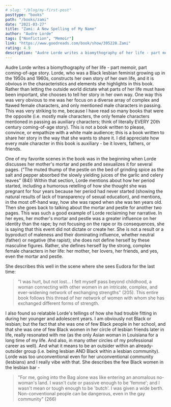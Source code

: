 ```yaml
---
# slug: "/blog/my-first-post"
posttype: "books"
path: "/books/zami"
date: "2021-03-27"
title: "Zami: A New Spelling of My Name"
author: "Audre Lorde"
tags: ["Nonfiction", "Memoir"]
link: "https://www.goodreads.com/book/show/395220.Zami"
rating: 4.9
description: "Audre Lorde writes a biomythography of her life - part memoir, part coming-of-age story. Lorde, who was a Black lesbian feminist growing up in the 1950s and 1960s, constructs her own story of her own life, and it is obvious in the characteristics and elements she highlights in this book. Rather than letting the outside world dictate what parts of her life must have been important, she chooses to tell her story in her own way."
---
```

Audre Lorde writes a biomythography of her life - part memoir, part coming-of-age story. Lorde, who was a Black lesbian feminist growing up in the 1950s and 1960s, constructs her own story of her own life, and it is obvious in the characteristics and elements she highlights in this book. Rather than letting the outside world dictate what parts of her life must have been important, she chooses to tell her story in her own way. One way this was very obvious to me was her focus on a diverse array of complex and flawed female characters, and only mentioned male characters in passing. This was very striking to me, because I have read so many books that were the opposite (i.e. mostly male characters, the only female characters mentioned in passing as auxiliary characters; think of literally EVERY 20th century coming-of-age story). This is not a book written to please, convince, or empathize with a white male audience; this is a book written to share her story in the way that she wants to share it. I did appreciate how every male character in this book is auxiliary - be it lovers, fathers, or friends.

One of my favorite scenes in the book was in the beginning when Lorde discusses her mother's mortar and pestle and sexualizes it for several pages. ("The muted thump of the pestle on the bed of grinding spice as the salt and pepper absorbed the slowly yielding juices of the garlic and celery leaves" (84)) Within that section, Lorde mentions about how her period started, including a humorous retelling of how she thought she was pregnant for four years because her period had never started (showing the natural results of lack of transparency of sexual education), and mentions, in the most off-hand way, how she was raped when she was ten years old. Then she goes back to talking about the mortar and pestle for another two pages. This was such a good example of Lorde reclaiming her narrative. In her eyes, her mother's mortar and pestle was a greater influence on her identity than the rape; by not focusing on the rape or its consequences, she is saying that this event did not dictate or create her. She is not a result or a byproduct of maleness and their dominating influence, whether neutral (father) or negative (the rapist); she does not define herself by these masculine figures. Rather, she defines herself by the strong, complex female characters in her life: her mother, her lovers, her friends, and yes, even the mortar and pestle.

She describes this well in the scene where she sees Eudora for the last time: 
> "I was hurt, but not lost... I felt myself pass beyond childhood, a woman connecting with other women in an intricate, complex, and ever-widening network of exchanging strengths" (205). 
This entire book follows this thread of her network of women with whom she has exchanged different forms of strength.

I also found so relatable Lorde's tellings of how she had trouble fitting in during her younger and adolescent years. I am obviously not Black or lesbian; but the fact that she was one of few Black people in her school, and that she was one of few Black women in her circle of lesbian friends later in life, really resonated with me (as the only Asian woman in Louisiana for a long time of my life. And also, in many other circles of my professional career as well). And what it means to be an outsider within an already-outsider group (i.e. being lesbian AND Black within a lesbian community). Lorde was too unconventional even for her unconventional community (lesbians) and I really vibe with that. She describes the few Black women in the lesbian bar - 
> "For me, going into the Bag alone was like entering an anomalous no-woman's land. I wasn't cute or passive enough to be 'femme'; and I wasn't mean or tough enough to be 'butch'. I was given a wide berth. Non-conventional people can be dangerous, even in the gay community" (266)